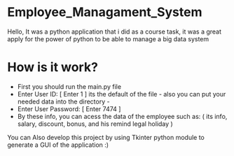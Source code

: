 # Employee_Managament_System
Hello, It was a python application that i did as a course task, it was a great apply for the power of python to be able to manage a big data system

# How is it work?
- First you should run the main.py file
- Enter User ID: [ Enter 1 ] its the default of the file - also you can put your needed data into the directory -
- Enter User Password: [ Enter 7474 ]
- By these info, you can acess the data of the employee such as: ( its info, salary, discount, bonus, and his remind legal holiday )

You can Also develop this project by using Tkinter python module to generate a GUI of the application :)

